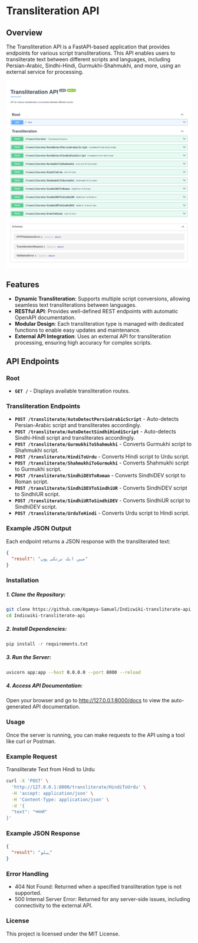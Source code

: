 # Transliteration API

## Overview

The Transliteration API is a FastAPI-based application that provides endpoints for various script transliterations. This API enables users to transliterate text between different scripts and languages, including Persian-Arabic, Sindhi-Hindi, Gurmukhi-Shahmukhi, and more, using an external service for processing.

![Transliteration API](/screencapture.png)

## Features

- **Dynamic Transliteration**: Supports multiple script conversions, allowing seamless text transliterations between languages.
- **RESTful API**: Provides well-defined REST endpoints with automatic OpenAPI documentation.
- **Modular Design**: Each transliteration type is managed with dedicated functions to enable easy updates and maintenance.
- **External API Integration**: Uses an external API for transliteration processing, ensuring high accuracy for complex scripts.

## API Endpoints

### Root

- **`GET /`** - Displays available transliteration routes.

### Transliteration Endpoints

- **`POST /transliterate/AutoDetectPersioArabicScript`** - Auto-detects Persian-Arabic script and transliterates accordingly.
- **`POST /transliterate/AutoDetectSindhiHindiScript`** - Auto-detects Sindhi-Hindi script and transliterates accordingly.
- **`POST /transliterate/GurmukhiToShahmukhi`** - Converts Gurmukhi script to Shahmukhi script.
- **`POST /transliterate/HindiToUrdu`** - Converts Hindi script to Urdu script.
- **`POST /transliterate/ShahmukhiToGurmukhi`** - Converts Shahmukhi script to Gurmukhi script.
- **`POST /transliterate/SindhiDEVToRoman`** - Converts SindhiDEV script to Roman script.
- **`POST /transliterate/SindhiDEVToSindhiUR`** - Converts SindhiDEV script to SindhiUR script.
- **`POST /transliterate/SindhiURToSindhiDEV`** - Converts SindhiUR script to SindhiDEV script.
- **`POST /transliterate/UrduToHindi`** - Converts Urdu script to Hindi script.

### Example JSON Output

Each endpoint returns a JSON response with the transliterated text:

```json
{
  "result": "میں ایک نرتکی ہوں"
}
```

### Installation
##### 1. Clone the Repository:

```bash
git clone https://github.com/Agamya-Samuel/Indicwiki-transliterate-api.git
cd Indicwiki-transliterate-api
```

##### 2. Install Dependencies:

```bash
pip install -r requirements.txt
```

##### 3. Run the Server:

```bash
uvicorn app:app --host 0.0.0.0 --port 8000 --reload
```
##### 4. Access API Documentation: 
Open your browser and go to http://127.0.0.1:8000/docs to view the auto-generated API documentation.

### Usage
Once the server is running, you can make requests to the API using a tool like curl or Postman.

### Example Request
Transliterate Text from Hindi to Urdu
```bash
curl -X 'POST' \
  'http://127.0.0.1:8000/transliterate/HindiToUrdu' \
  -H 'accept: application/json' \
  -H 'Content-Type: application/json' \
  -d '{
  "text": "नमस्ते"
}'
```

### Example JSON Response
```json
{
  "result": "ہیلو"
}
```

### Error Handling
- 404 Not Found: Returned when a specified transliteration type is not supported.
- 500 Internal Server Error: Returned for any server-side issues, including connectivity to the external API.

### License
This project is licensed under the MIT License.
<!-- See the LICENSE file for more information. -->